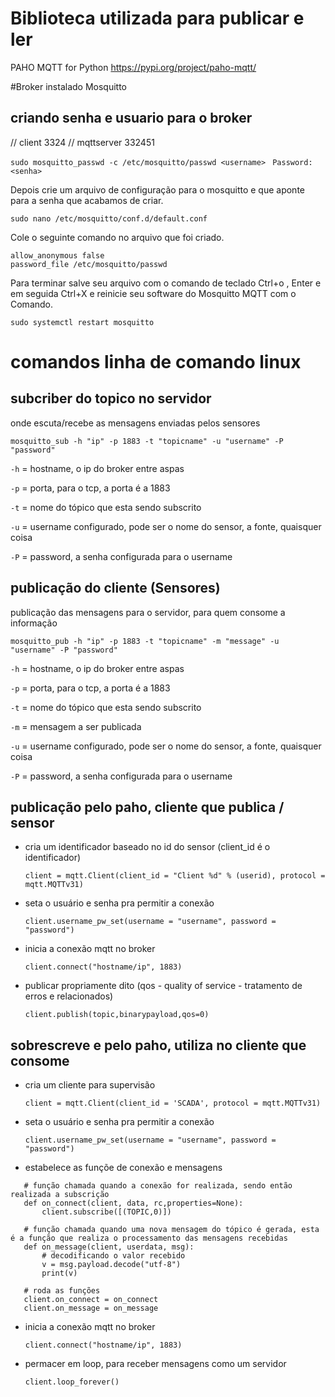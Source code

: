 # Biblioteca utilizada para publicar e ler

PAHO MQTT for Python
https://pypi.org/project/paho-mqtt/

#Broker instalado
Mosquitto


## criando senha e usuario para o broker
// client 3324
// mqttserver 332451

`sudo mosquitto_passwd -c /etc/mosquitto/passwd <username> `
`Password: <senha>`

Depois crie um arquivo de configuração para o mosquitto e que aponte para a senha que acabamos de criar.

`sudo nano /etc/mosquitto/conf.d/default.conf`

Cole o seguinte comando no arquivo que foi criado.

```
allow_anonymous false
password_file /etc/mosquitto/passwd
```

Para terminar salve seu arquivo com o comando de teclado Ctrl+o , Enter e em seguida Ctrl+X e reinicie seu software do Mosquitto MQTT com o Comando.

`sudo systemctl restart mosquitto`


# comandos linha de comando linux

## subcriber do topico no servidor
onde escuta/recebe as mensagens enviadas pelos sensores

`mosquitto_sub -h "ip" -p 1883 -t "topicname" -u "username" -P "password"`

`-h` = hostname, o ip do broker entre aspas

`-p` = porta, para o tcp, a porta é a 1883

`-t` = nome do tópico que esta sendo subscrito

`-u` = username configurado, pode ser o nome do sensor, a fonte, quaisquer coisa

`-P` = password, a senha configurada para o username

## publicação do cliente (Sensores)
publicação das mensagens para o servidor, para quem consome a informação

`mosquitto_pub -h "ip" -p 1883 -t "topicname" -m "message" -u "username" -P "password"`

`-h` = hostname, o ip do broker entre aspas

`-p` = porta, para o tcp, a porta é a 1883

`-t` = nome do tópico que esta sendo subscrito

`-m` = mensagem a ser publicada

`-u` = username configurado, pode ser o nome do sensor, a fonte, quaisquer coisa

`-P` = password, a senha configurada para o username


## publicação pelo paho, cliente que publica / sensor

 - cria um identificador baseado no id do sensor (client_id é o identificador)
 
    `client = mqtt.Client(client_id = "Client %d" % (userid), protocol = mqtt.MQTTv31)`
 - seta o usuário e senha pra permitir a conexão
 
    `client.username_pw_set(username = "username", password = "password")`
 - inicia a conexão mqtt no broker
 
    `client.connect("hostname/ip", 1883)`

 - publicar propriamente dito (qos - quality of service - tratamento de erros e relacionados)
 
    `client.publish(topic,binarypayload,qos=0)`

## sobrescreve e pelo paho, utiliza no cliente que consome

 - cria um cliente para supervisão
 
    `client = mqtt.Client(client_id = 'SCADA', protocol = mqtt.MQTTv31)`

 - seta o usuário e senha pra permitir a conexão
 
    `client.username_pw_set(username = "username", password = "password")` 

 - estabelece as funçõe de conexão e mensagens
 ```
    # função chamada quando a conexão for realizada, sendo então realizada a subscrição
    def on_connect(client, data, rc,properties=None):
        client.subscribe([(TOPIC,0)])
    
    # função chamada quando uma nova mensagem do tópico é gerada, esta é a função que realiza o processamento das mensagens recebidas
    def on_message(client, userdata, msg):
        # decodificando o valor recebido
        v = msg.payload.decode("utf-8")
        print(v)
        
    # roda as funções
    client.on_connect = on_connect
    client.on_message = on_message
```
 - inicia a conexão mqtt no broker
 
    `client.connect("hostname/ip", 1883)`

 - permacer em loop, para receber mensagens como um servidor
 
    `client.loop_forever()`